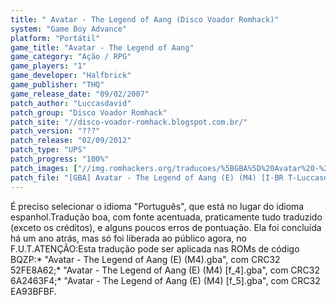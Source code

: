 ```yaml
---
title: " Avatar - The Legend of Aang (Disco Voador Romhack)"
system: "Game Boy Advance"
platform: "Portátil"
game_title: "Avatar - The Legend of Aang"
game_category: "Ação / RPG"
game_players: "1"
game_developer: "Halfbrick"
game_publisher: "THQ"
game_release_date: "09/02/2007"
patch_author: "Luccasdavid"
patch_group: "Disco Voador Romhack"
patch_site: "//disco-voador-romhack.blogspot.com.br/"
patch_version: "???"
patch_release: "02/09/2012"
patch_type: "UPS"
patch_progress: "100%"
patch_images: ["//img.romhackers.org/traducoes/%5BGBA%5D%20Avatar%20-%20The%20Last%20Airbender%20-%20Disco%20Voador%20Romhack%20-%201.png","//img.romhackers.org/traducoes/%5BGBA%5D%20Avatar%20-%20The%20Last%20Airbender%20-%20Disco%20Voador%20Romhack%20-%202.png","//img.romhackers.org/traducoes/%5BGBA%5D%20Avatar%20-%20The%20Last%20Airbender%20-%20Disco%20Voador%20Romhack%20-%203.png"]
patch_file: "[GBA] Avatar - The Legend of Aang (E) (M4) [I-BR T-Luccasdavid G-Disco Voador Romhack P-100% A-2012].rar"
---
```

É preciso selecionar o idioma "Português", que está no lugar do idioma espanhol.Tradução boa, com fonte acentuada, praticamente tudo traduzido (exceto os créditos), e alguns poucos erros de pontuação. Ela foi concluída há um ano atrás, mas só foi liberada ao público agora, no F.U.T.ATENÇÃO:Esta tradução pode ser aplicada nas ROMs de código BQZP:* "Avatar - The Legend of Aang (E) (M4).gba", com CRC32 52FE8A62;* "Avatar - The Legend of Aang (E) (M4) [f_4].gba", com CRC32 6A2463F4;* "Avatar - The Legend of Aang (E) (M4) [f_5].gba", com CRC32 EA93BFBF.